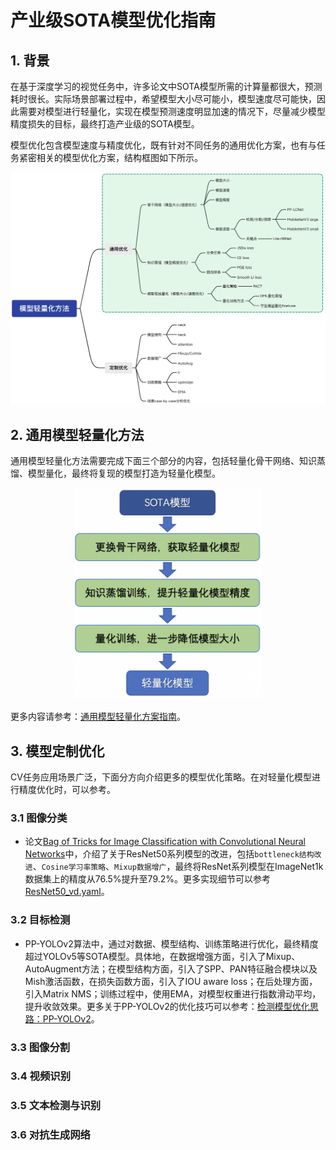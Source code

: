 # 产业级SOTA模型优化指南

## 1. 背景

在基于深度学习的视觉任务中，许多论文中SOTA模型所需的计算量都很大，预测耗时很长。实际场景部署过程中，希望模型大小尽可能小，模型速度尽可能快，因此需要对模型进行轻量化，实现在模型预测速度明显加速的情况下，尽量减少模型精度损失的目标，最终打造产业级的SOTA模型。

模型优化包含模型速度与精度优化，既有针对不同任务的通用优化方案，也有与任务紧密相关的模型优化方案，结构框图如下所示。

<div align="center">
<img src="images/lite_model_framework.png"  width = "1000" />
</div>


## 2. 通用模型轻量化方法

通用模型轻量化方法需要完成下面三个部分的内容，包括轻量化骨干网络、知识蒸馏、模型量化，最终将复现的模型打造为轻量化模型。

<div align="center">
<img src="images/general_lite_model_pipeline.png"  width = "300" />
</div>

更多内容请参考：[通用模型轻量化方案指南](general_lite_model_optimization.md)。


## 3. 模型定制优化

CV任务应用场景广泛，下面分方向介绍更多的模型优化策略。在对轻量化模型进行精度优化时，可以参考。

### 3.1 图像分类

* 论文[Bag of Tricks for Image Classification with Convolutional Neural Networks](https://arxiv.org/abs/1812.01187)中，介绍了关于ResNet50系列模型的改进，包括`bottleneck结构改进`、`Cosine学习率策略`、`Mixup数据增广`，最终将ResNet系列模型在ImageNet1k数据集上的精度从76.5%提升至79.2%。更多实现细节可以参考[ResNet50_vd.yaml](https://github.com/PaddlePaddle/PaddleClas/blob/release/2.3/ppcls/configs/ImageNet/ResNet/ResNet50_vd.yaml)。

### 3.2 目标检测

* PP-YOLOv2算法中，通过对数据、模型结构、训练策略进行优化，最终精度超过YOLOv5等SOTA模型。具体地，在数据增强方面，引入了Mixup、AutoAugment方法；在模型结构方面，引入了SPP、PAN特征融合模块以及Mish激活函数，在损失函数方面，引入了IOU aware loss；在后处理方面，引入Matrix NMS；训练过程中，使用EMA，对模型权重进行指数滑动平均，提升收敛效果。更多关于PP-YOLOv2的优化技巧可以参考：[检测模型优化思路：PP-YOLOv2](./det_ppyolov2_optimization.md)。

### 3.3 图像分割


### 3.4 视频识别


### 3.5 文本检测与识别


### 3.6 对抗生成网络
